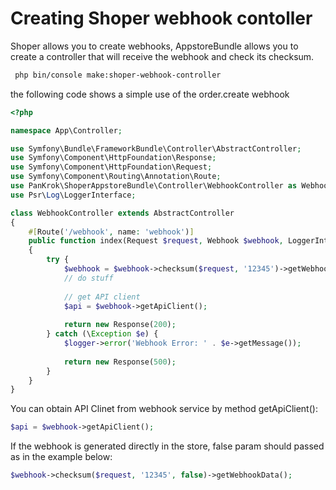 # Creating Shoper webhook contoller

Shoper allows you to create webhooks, AppstoreBundle allows you to create a controller that will receive the webhook and check its checksum.
```bash
 php bin/console make:shoper-webhook-controller
```

the following code shows a simple use of the order.create webhook
```php
<?php

namespace App\Controller;

use Symfony\Bundle\FrameworkBundle\Controller\AbstractController;
use Symfony\Component\HttpFoundation\Response;
use Symfony\Component\HttpFoundation\Request;
use Symfony\Component\Routing\Annotation\Route;
use PanKrok\ShoperAppstoreBundle\Controller\WebhookController as Webhook;
use Psr\Log\LoggerInterface;

class WebhookController extends AbstractController
{
    #[Route('/webhook', name: 'webhook')]
    public function index(Request $request, Webhook $webhook, LoggerInterface $logger): Response
    {
        try {
            $webhook = $webhook->checksum($request, '12345')->getWebhookData();
            // do stuff
            
            // get API client
            $api = $webhook->getApiClient();
            
            return new Response(200);
        } catch (\Exception $e) {
            $logger->error('Webhook Error: ' . $e->getMessage());
            
            return new Response(500);
        }
    }
}
```

You can obtain API Clinet from webhook service by method getApiClient():
```php
$api = $webhook->getApiClient();
```

If the webhook is generated directly in the store, false param should passed as in the example below:
```php
$webhook->checksum($request, '12345', false)->getWebhookData();
```